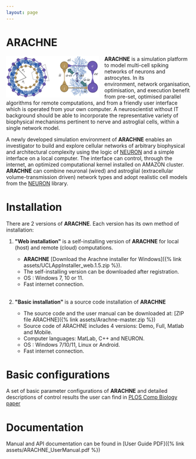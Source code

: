 ```yaml
---
layout: page
---
```

# ARACHNE
<div style="width: 50%; float: left; margin-right: 15px;"><img src="assets/arachne.jpg" alt="Arachne"></div>

**ARACHNE** is a simulation platform to model multi-cell spiking  networks of neurons and astrocytes. In its   
environment, network organisation, optimisation, and execution benefit from pre-set, 
optimised parallel algorithms for remote computations, and from a 
friendly user interface which is operated from your own computer. 
A neuroscientist without IT background should be able to incorporate the 
representative variety of biophysical mechanisms pertinent to nerve and 
astroglial cells, within a single network model. 

A newly developed simulation environment of **ARACHNE**  enables 
an investigator to build and explore cellular networks of arbitrary 
biophysical and architectural complexity using the logic of 
[NEURON](https://www.neuron.yale.edu/neuron/)
and a simple interface on a local computer. The interface can control, 
through the internet, an optimized computational kernel installed on 
AMAZON cluster. **ARACHNE** can combine neuronal (wired) and astroglial 
(extracellular volume-transmission driven) network types and adopt realistic 
cell models from the [NEURON](https://www.neuron.yale.edu/neuron/) library.

# Installation
There are 2 versions of **ARACHNE**. Each version has its own method of installation:

1. **"Web installation"** is a self-installing version of **ARACHNE** 
for local (host) and remote (cloud) computations.

    - **ARACHNE** [Download the Arachne installer for Windows]({% link assets/UCLAppInstaller_web.1.5.zip %}).
    - The self-installing version can be downloaded after registration. 
    - OS : Windows 7, 10 or 11.
    - Fast internet connection.
    <br><br>

2. **"Basic installation"** is a source code installation of **ARACHNE**

    - The source code and the user manual can be downloaded at: 
    [ZIP file ARACHNE]({% link assets/Arachne-master.zip %})
    - Source code of ARACHNE includes 4 versions: Demo, Full, Matlab and Mobile.
    - Computer languages: MatLab, C++ and NEURON.
    - OS : Windows 7/10/11, Linux or Android.
    - Fast internet connection.

# Basic configurations
A set of basic parameter configurations of **ARACHNE** and detailed 
descriptions of control results the user can find in
[PLOS Comp Biology paper](https://journals.plos.org/ploscompbiol/article?id=10.1371/journal.pcbi.1005467)

# Documentation

Manual and API documentation can be found in [User Guide PDF]({% link assets/ARACHNE_UserManual.pdf %})

